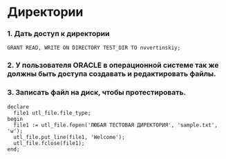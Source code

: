 # Директории


### 1. Дать доступ к директории
````
GRANT READ, WRITE ON DIRECTORY TEST_DIR TO nvvertinskiy;
````

### 2. У пользователя ORACLE в операционной системе так же должны быть доступа создавать и редактировать файлы.

### 3. Записать файл на диск, чтобы протестировать.
````
declare
  file1 utl_file.file_type;
begin
  file1 := utl_file.fopen('ЛЮБАЯ ТЕСТОВАЯ ДИРЕКТОРИЯ', 'sample.txt', 'w');
  utl_file.put_line(file1, 'Welcome');
  utl_file.fclose(file1);
end;
````